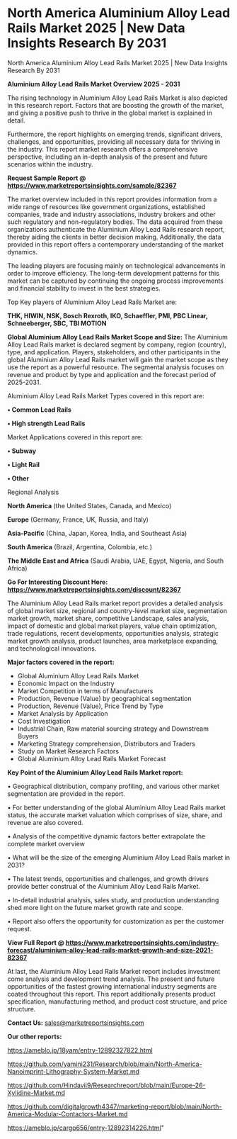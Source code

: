 # North America Aluminium Alloy Lead Rails Market 2025 | New Data Insights Research By 2031
North America Aluminium Alloy Lead Rails Market 2025 | New Data Insights Research By 2031

<Strong> Aluminium Alloy Lead Rails Market Overview 2025 - 2031</strong>

The rising technology in Aluminium Alloy Lead Rails Market is also depicted in this research report. Factors that are boosting the growth of the market, and giving a positive push to thrive in the global market is explained in detail.

Furthermore, the report highlights on emerging trends, significant drivers, challenges, and opportunities, providing all necessary data for thriving in the industry. This report market research offers a comprehensive perspective, including an in-depth analysis of the present and future scenarios within the industry.

<strong>Request Sample Report @ <a href=https://www.marketreportsinsights.com/sample/82367>https://www.marketreportsinsights.com/sample/82367</a></strong>

The market overview included in this report provides information from a wide range of resources like government organizations, established companies, trade and industry associations, industry brokers and other such regulatory and non-regulatory bodies. The data acquired from these organizations authenticate the Aluminium Alloy Lead Rails research report, thereby aiding the clients in better decision making. Additionally, the data provided in this report offers a contemporary understanding of the market dynamics.

The leading players are focusing mainly on technological advancements in order to improve efficiency. The long-term development patterns for this market can be captured by continuing the ongoing process improvements and financial stability to invest in the best strategies.

Top Key players of Aluminium Alloy Lead Rails Market are:

<strong>THK, HIWIN, NSK, Bosch Rexroth, IKO, Schaeffler, PMI, PBC Linear, Schneeberger, SBC, TBI MOTION</strong>

<strong><b>Global Aluminium Alloy Lead Rails Market Scope and Size:</b></strong>
The Aluminium Alloy Lead Rails market is declared segment by company, region (country), type, and application. Players, stakeholders, and other participants in the global Aluminium Alloy Lead Rails market will gain the market scope as they use the report as a powerful resource. The segmental analysis focuses on revenue and product by type and application and the forecast period of 2025-2031.

Aluminium Alloy Lead Rails Market Types covered in this report are:

<strong>• Common Lead Rails

• High strength Lead Rails</strong>

Market Applications covered in this report are:

<strong>• Subway

• Light Rail

• Other</strong> 

Regional Analysis

<strong>North America</strong> (the United States, Canada, and Mexico)

<strong>Europe</strong> (Germany, France, UK, Russia, and Italy)

<strong>Asia-Pacific</strong> (China, Japan, Korea, India, and Southeast Asia)

<strong>South America</strong> (Brazil, Argentina, Colombia, etc.)

<strong>The Middle East and Africa</strong> (Saudi Arabia, UAE, Egypt, Nigeria, and South Africa)

<strong>Go For Interesting Discount Here: <a href=https://www.marketreportsinsights.com/discount/82367>https://www.marketreportsinsights.com/discount/82367</a></strong>

The Aluminium Alloy Lead Rails market report provides a detailed analysis of global market size, regional and country-level market size, segmentation market growth, market share, competitive Landscape, sales analysis, impact of domestic and global market players, value chain optimization, trade regulations, recent developments, opportunities analysis, strategic market growth analysis, product launches, area marketplace expanding, and technological innovations.

<strong><b>Major factors covered in the report:</b></strong>
<ul>
  <li>Global Aluminium Alloy Lead Rails Market </li>
  <li>Economic Impact on the Industry</li>
  <li>Market Competition in terms of Manufacturers</li>
  <li>Production, Revenue (Value) by geographical segmentation</li>
  <li>Production, Revenue (Value), Price Trend by Type</li>
  <li>Market Analysis by Application</li>
  <li>Cost Investigation</li>
  <li>Industrial Chain, Raw material sourcing strategy and Downstream Buyers</li>
  <li>Marketing Strategy comprehension, Distributors and Traders</li>
  <li>Study on Market Research Factors</li>
  <li>Global Aluminium Alloy Lead Rails Market Forecast</li>
</ul>

<strong><b>Key Point of the Aluminium Alloy Lead Rails Market report:</b></strong>

• Geographical distribution, company profiling, and various other market segmentation are provided in the report.

• For better understanding of the global Aluminium Alloy Lead Rails market status, the accurate market valuation which comprises of size, share, and revenue are also covered.

• Analysis of the competitive dynamic factors better extrapolate the complete market overview

• What will be the size of the emerging Aluminium Alloy Lead Rails market in 2031?

• The latest trends, opportunities and challenges, and growth drivers provide better construal of the Aluminium Alloy Lead Rails Market.

• In-detail industrial analysis, sales study, and production understanding shed more light on the future market growth rate and scope.

• Report also offers the opportunity for customization as per the customer request.

<strong><b>View Full Report @ <a href=https://www.marketreportsinsights.com/industry-forecast/aluminium-alloy-lead-rails-market-growth-and-size-2021-82367>https://www.marketreportsinsights.com/industry-forecast/aluminium-alloy-lead-rails-market-growth-and-size-2021-82367</a></b></strong>


At last, the Aluminium Alloy Lead Rails Market report includes investment come analysis and development trend analysis. The present and future opportunities of the fastest growing international industry segments are coated throughout this report. This report additionally presents product specification, manufacturing method, and product cost structure, and price structure.

<strong>Contact Us:</strong>
sales@marketreportsinsights.com

<strong>Our other reports:</strong>

<a href=https://ameblo.jp/18yam/entry-12892327822.html>https://ameblo.jp/18yam/entry-12892327822.html</a>

<a href=https://github.com/yamini231/Research/blob/main/North-America-Nanoimprint-Lithography-System-Market.md>https://github.com/yamini231/Research/blob/main/North-America-Nanoimprint-Lithography-System-Market.md</a>

<a href=https://github.com/Hindavii9/Researchreport/blob/main/Europe-26-Xylidine-Market.md>https://github.com/Hindavii9/Researchreport/blob/main/Europe-26-Xylidine-Market.md</a>

<a href=https://github.com/digitalgrowth4347/marketing-report/blob/main/North-America-Modular-Contactors-Market.md>https://github.com/digitalgrowth4347/marketing-report/blob/main/North-America-Modular-Contactors-Market.md</a>

<a href=https://ameblo.jp/cargo656/entry-12892314226.html>https://ameblo.jp/cargo656/entry-12892314226.html</a>"
